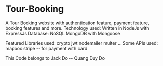 # Tour-Booking
A Tour Booking website with authentication feature, payment feature, booking features and more.
Technology used:
  Written in NodeJs with ExpressJs
  Database: NoSQL MongoDB with Mongoose

Featured Libraries used:
  crypto
  jwt
  nodemailer
  multer
  ...
Some APIs used:
  mapbox
  stripe -- for payment with card

This Code belongs to Jack Do -- Quang Duy Do
